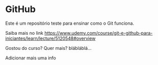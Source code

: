 # GitHub

Este é um repositório teste para ensinar como o Git funciona. 

Saiba mais no link https://www.udemy.com/course/git-e-github-para-iniciantes/learn/lecture/5120548#overview

Gostou do curso? Quer mais? blábláblá...

Adicionar mais uma info